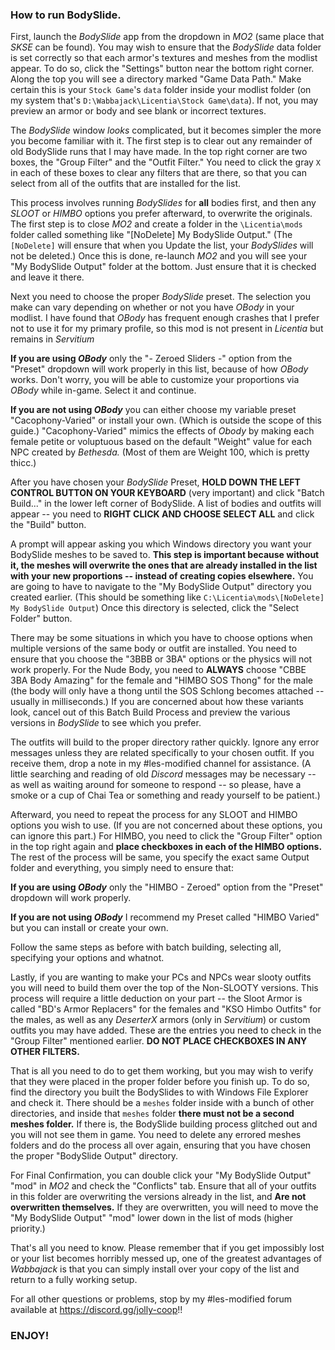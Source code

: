
### How to run BodySlide.

First, launch the _BodySlide_ app from the dropdown in _MO2_ (same place that _SKSE_ can be found). You may wish to ensure that the _BodySlide_ data folder is set correctly so that each armor's textures and meshes from the modlist appear. To do so, click the "Settings" button near the bottom right corner. Along the top you will see a directory marked "Game Data Path." Make certain this is your `Stock Game`'s `data` folder inside your modlist folder (on my system that's `D:\Wabbajack\Licentia\Stock Game\data`). If not, you may preview an armor or body and see blank or incorrect textures.

The _BodySlide_ window _looks_ complicated, but it becomes simpler the more you become familiar with it. The first step is to clear out any remainder of old BodySlide runs that I may have made. In the top right corner are two boxes, the "Group Filter" and the "Outfit Filter." You need to click the gray `X` in each of these boxes to clear any filters that are there, so that you can select from all of the outfits that are installed for the list. 

This process involves running _BodySlides_ for **all** bodies first, and then any _SLOOT_ or _HIMBO_ options you prefer afterward, to overwrite the originals. The first step is to close _MO2_ and create a folder in the `\Licentia\mods` folder called something like "[NoDelete] My BodySlide Output." (The `[NoDelete]` will ensure that when you Update the list, your _BodySlides_ will not be deleted.) Once this is done, re-launch _MO2_ and you will see your "My BodySlide Output" folder at the bottom. Just ensure that it is checked and leave it there.

Next you need to choose the proper _BodySlide_ preset. The selection you make can vary depending on whether or not you have _OBody_ in your modlist. I have found that _OBody_ has frequent enough crashes that I prefer not to use it for my primary profile, so this mod is not present in _Licentia_ but remains in _Servitium_

**If you are using _OBody_** only the "- Zeroed Sliders -" option from the "Preset" dropdown will work properly in this list, because of how _OBody_ works. Don't worry, you will be able to customize your proportions via _OBody_ while in-game. Select it and continue.

**If you are not using _OBody_** you can either choose my variable preset "Cacophony-Varied" or install your own. (Which is outside the scope of this guide.) "Cacophony-Varied" mimics the effects of _Obody_ by making each female petite or voluptuous based on the default "Weight" value for each NPC created by _Bethesda._ (Most of them are Weight 100, which is pretty thicc.) 

After you have chosen your _BodySlide_ Preset, **HOLD DOWN THE LEFT CONTROL BUTTON ON YOUR KEYBOARD** (very important) and click "Batch Build..." in the lower left corner of BodySlide. A list of bodies and outfits will appear -- you need to **RIGHT CLICK AND CHOOSE SELECT ALL** and click the "Build" button.

A prompt will appear asking you which Windows directory you want your BodySlide meshes to be saved to. **This step is important because without it, the meshes will overwrite the ones that are already installed in the list with your new proportions -- instead of creating copies elsewhere.** You are going to have to navigate to the "My BodySlide Output" directory you created earlier. (This should be something like `C:\Licentia\mods\[NoDelete] My BodySlide Output`) Once this directory is selected, click the "Select Folder" button.

There may be some situations in which you have to choose options when multiple versions of the same body or outfit are installed. You need to ensure that you choose the "3BBB or 3BA" options or the physics will not work properly. For the Nude Body, you need to **ALWAYS** choose "CBBE 3BA Body Amazing" for the female and "HIMBO SOS Thong" for the male (the body will only have a thong until the SOS Schlong becomes attached -- usually in milliseconds.) If you are concerned about how these variants look, cancel out of this Batch Build Process and preview the various versions in _BodySlide_ to see which you prefer.

The outfits will build to the proper directory rather quickly. Ignore any error messages unless they are related specifically to your chosen outfit. If you receive them, drop a note in my #les-modified channel for assistance. (A little searching and reading of old _Discord_ messages may be necessary -- as well as waiting around for someone to respond -- so please, have a smoke or a cup of Chai Tea or something and ready yourself to be patient.)

Afterward, you need to repeat the process for any SLOOT and HIMBO options you wish to use. (If you are not concerned about these options, you can ignore this part.) For HIMBO, you need to click the "Group Filter" option in the top right again and **place checkboxes in each of the HIMBO options.** The rest of the process will be same, you specify the exact same Output folder and everything, you simply need to ensure that:

**If you are using _OBody_** only the "HIMBO - Zeroed" option from the "Preset" dropdown will work properly.

**If you are not using _OBody_** I recommend my Preset called "HIMBO Varied" but you can install or create your own.

Follow the same steps as before with batch building, selecting all, specifying your options and whatnot.

Lastly, if you are wanting to make your PCs and NPCs wear slooty outfits you will need to build them over the top of the Non-SLOOTY versions. This process will require a little deduction on your part -- the Sloot Armor is called "BD's Armor Replacers" for the females and "KSO Himbo Outfits" for the males, as well as any _DeserterX_ armors (only in _Servitium_) or custom outfits you may have added. These are the entries you need to check in the "Group Filter" mentioned earlier. **DO NOT PLACE CHECKBOXES IN ANY OTHER FILTERS.**

That is all you need to do to get them working, but you may wish to verify that they were placed in the proper folder before you finish up. To do so, find the directory you built the BodySlides to with Windows File Explorer and check it. There should be a `meshes` folder inside with a bunch of other directories, and inside that `meshes` folder **there must not be a second meshes folder.** If there is, the BodySlide building process glitched out and you will not see them in game. You need to delete any errored meshes folders and do the process all over again, ensuring that you have chosen the proper "BodySlide Output" directory.

For Final Confirmation, you can double click your "My BodySlide Output" "mod" in _MO2_ and check the "Conflicts" tab. Ensure that all of your outfits in this folder are overwriting the versions already in the list, and **Are not overwritten themselves.** If they are overwritten, you will need to move the "My BodySlide Output" "mod" lower down in the list of mods (higher priority.)

That's all you need to know. Please remember that if you get impossibly lost or your list becomes horribly messed up, one of the greatest advantages of _Wabbajack_ is that you can simply install over your copy of the list and return to a fully working setup.

For all other questions or problems, stop by my #les-modified forum available at https://discord.gg/jolly-coop!!

### ENJOY!
